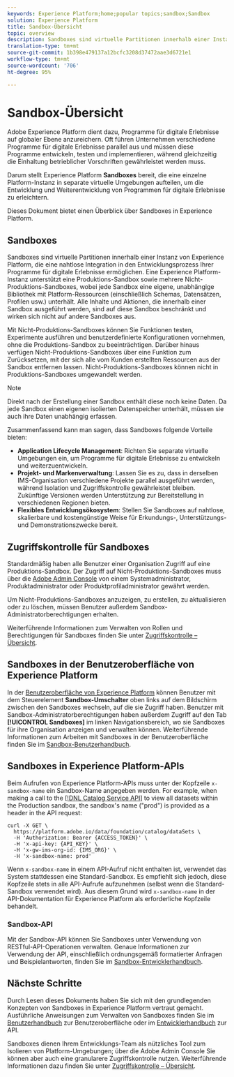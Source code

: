```yaml
---
keywords: Experience Platform;home;popular topics;sandbox;Sandbox
solution: Experience Platform
title: Sandbox-Übersicht
topic: overview
description: Sandboxes sind virtuelle Partitionen innerhalb einer Instanz von Experience Platform, die eine nahtlose Integration in den Entwicklungsprozess Ihrer Programme für digitale Erlebnisse ermöglichen.
translation-type: tm+mt
source-git-commit: 1b398e479137a12bcfc3208d37472aae3d6721e1
workflow-type: tm+mt
source-wordcount: '706'
ht-degree: 95%

---
```



# Sandbox-Übersicht

Adobe Experience Platform dient dazu, Programme für digitale Erlebnisse auf globaler Ebene anzureichern. Oft führen Unternehmen verschiedene Programme für digitale Erlebnisse parallel aus und müssen diese Programme entwickeln, testen und implementieren, während gleichzeitig die Einhaltung betrieblicher Vorschriften gewährleistet werden muss.

Darum stellt Experience Platform **Sandboxes** bereit, die eine einzelne Platform-Instanz in separate virtuelle Umgebungen aufteilen, um die Entwicklung und Weiterentwicklung von Programmen für digitale Erlebnisse zu erleichtern.

Dieses Dokument bietet einen Überblick über Sandboxes in Experience Platform.

## Sandboxes

Sandboxes sind virtuelle Partitionen innerhalb einer Instanz von Experience Platform, die eine nahtlose Integration in den Entwicklungsprozess Ihrer Programme für digitale Erlebnisse ermöglichen. Eine Experience Platform-Instanz unterstützt eine Produktions-Sandbox sowie mehrere Nicht-Produktions-Sandboxes, wobei jede Sandbox eine eigene, unabhängige Bibliothek mit Platform-Ressourcen (einschließlich Schemas, Datensätzen, Profilen usw.) unterhält.  Alle Inhalte und Aktionen, die innerhalb einer Sandbox ausgeführt werden, sind auf diese Sandbox beschränkt und wirken sich nicht auf andere Sandboxes aus.

Mit Nicht-Produktions-Sandboxes können Sie Funktionen testen, Experimente ausführen und benutzerdefinierte Konfigurationen vornehmen, ohne die Produktions-Sandbox zu beeinträchtigen. Darüber hinaus verfügen Nicht-Produktions-Sandboxes über eine Funktion zum Zurücksetzen, mit der sich alle vom Kunden erstellten Ressourcen aus der Sandbox entfernen lassen. Nicht-Produktions-Sandboxes können nicht in Produktions-Sandboxes umgewandelt werden.

>[!NOTE]
>
> Direkt nach der Erstellung einer Sandbox enthält diese noch keine Daten. Da jede Sandbox einen eigenen isolierten Datenspeicher unterhält, müssen sie auch ihre Daten unabhängig erfassen.

Zusammenfassend kann man sagen, dass Sandboxes folgende Vorteile bieten:

* **Application Lifecycle Management**: Richten Sie separate virtuelle Umgebungen ein, um Programme für digitale Erlebnisse zu entwickeln und weiterzuentwickeln.
* **Projekt- und Markenverwaltung**: Lassen Sie es zu, dass in derselben IMS-Organisation verschiedene Projekte parallel ausgeführt werden, während Isolation und Zugriffskontrolle gewährleistet bleiben. Zukünftige Versionen werden Unterstützung zur Bereitstellung in verschiedenen Regionen bieten.
* **Flexibles Entwicklungsökosystem**: Stellen Sie Sandboxes auf nahtlose, skalierbare und kostengünstige Weise für Erkundungs-, Unterstützungs- und Demonstrationszwecke bereit.

## Zugriffskontrolle für Sandboxes

Standardmäßig haben alle Benutzer einer Organisation Zugriff auf eine Produktions-Sandbox. Der Zugriff auf Nicht-Produktions-Sandboxes muss über die [Adobe Admin Console](https://adminconsole.adobe.com) von einem Systemadministrator, Produktadministrator oder Produktprofiladministrator gewährt werden.

Um Nicht-Produktions-Sandboxes anzuzeigen, zu erstellen, zu aktualisieren oder zu löschen, müssen Benutzer außerdem Sandbox-Administratorberechtigungen erhalten.

Weiterführende Informationen zum Verwalten von Rollen und Berechtigungen für Sandboxes finden Sie unter [Zugriffskontrolle – Übersicht](../access-control/home.md).

## Sandboxes in der Benutzeroberfläche von Experience Platform

In der [Benutzeroberfläche von Experience Platform](https://platform.adobe.com) können Benutzer mit dem Steuerelement **Sandbox-Umschalter** oben links auf dem Bildschirm zwischen den Sandboxes wechseln, auf die sie Zugriff haben.  Benutzer mit Sandbox-Administratorberechtigungen haben außerdem Zugriff auf den Tab **[!UICONTROL Sandboxes]** im linken Navigationsbereich, wo sie Sandboxes für ihre Organisation anzeigen und verwalten können. Weiterführende Informationen zum Arbeiten mit Sandboxes in der Benutzeroberfläche finden Sie im [Sandbox-Benutzerhandbuch](ui/overview.md).

## Sandboxes in Experience Platform-APIs

Beim Aufrufen von Experience Platform-APIs muss unter der Kopfzeile `x-sandbox-name` ein Sandbox-Name angegeben werden. For example, when making a call to the [[!DNL Catalog Service API]](https://www.adobe.io/apis/experienceplatform/home/api-reference.html#!acpdr/swagger-specs/catalog.yaml) to view all datasets within the Production sandbox, the sandbox&#39;s name (&quot;prod&quot;) is provided as a header in the API request:

```shell
curl -X GET \
  https://platform.adobe.io/data/foundation/catalog/dataSets \
  -H 'Authorization: Bearer {ACCESS_TOKEN}' \
  -H 'x-api-key: {API_KEY}' \
  -H 'x-gw-ims-org-id: {IMS_ORG}' \
  -H 'x-sandbox-name: prod'
```

Wenn `x-sandbox-name` in einem API-Aufruf nicht enthalten ist, verwendet das System stattdessen eine Standard-Sandbox. Es empfiehlt sich jedoch, diese Kopfzeile stets in alle API-Aufrufe aufzunehmen (selbst wenn die Standard-Sandbox verwendet wird). Aus diesem Grund wird `x-sandbox-name` in der API-Dokumentation für Experience Platform als erforderliche Kopfzeile behandelt.

### Sandbox-API

Mit der Sandbox-API können Sie Sandboxes unter Verwendung von RESTful-API-Operationen verwalten. Genaue Informationen zur Verwendung der API, einschließlich ordnungsgemäß formatierter Anfragen und Beispielantworten, finden Sie im [Sandbox-Entwicklerhandbuch](api/getting-started.md).

## Nächste Schritte

Durch Lesen dieses Dokuments haben Sie sich mit den grundlegenden Konzepten von Sandboxes in Experience Platform vertraut gemacht. Ausführliche Anweisungen zum Verwalten von Sandboxes finden Sie im [Benutzerhandbuch](ui/overview.md) zur Benutzeroberfläche oder im [Entwicklerhandbuch](./api/getting-started.md) zur API.

Sandboxes dienen Ihrem Entwicklungs-Team als nützliches Tool zum Isolieren von Platform-Umgebungen; über die Adobe Admin Console Sie können aber auch eine granularere Zugriffskontrolle nutzen. Weiterführende Informationen dazu finden Sie unter [Zugriffskontrolle – Übersicht](../access-control/home.md).